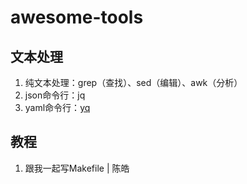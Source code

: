 # awesome-tools

## 文本处理
1. 纯文本处理：grep（查找）、sed（编辑）、awk（分析）
1. json命令行：jq
1. yaml命令行：[yq](https://github.com/mikefarah/yq)

## 教程
1. 跟我一起写Makefile | 陈皓
